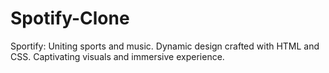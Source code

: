 # Spotify-Clone
Sportify: Uniting sports and music. Dynamic design crafted with HTML and CSS. Captivating visuals and immersive experience.
